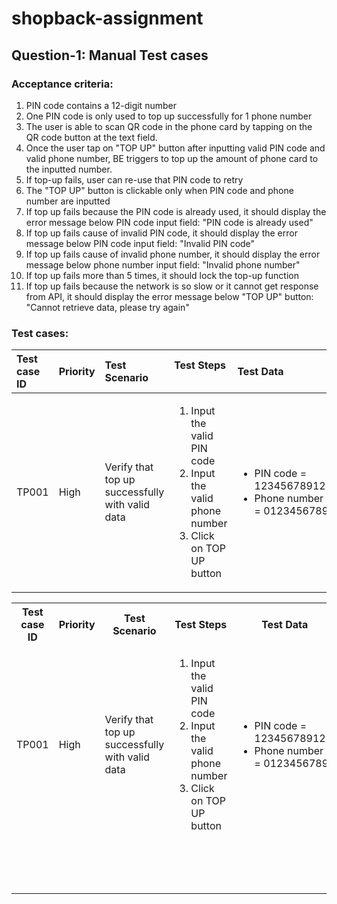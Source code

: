 
# shopback-assignment

## Question-1: Manual Test cases

### Acceptance criteria:
1. PIN code contains a 12-digit number
2. One PIN code is only used to top up successfully for 1 phone number
3. The user is able to scan QR code in the phone card by tapping on the QR code button at the text field.
4. Once the user tap on "TOP UP" button after inputting valid PIN code and valid phone number, BE triggers to top up the amount of phone card to the inputted number.
5. If top-up fails, user can re-use that PIN code to retry
6. The "TOP UP" button is clickable only when PIN code and phone number are inputted
7. If top up fails because the PIN code is already used, it should display the error message below PIN code input field: "PIN code is already used"
8. If top up fails cause of invalid PIN code, it should display the error message below PIN code input field: "Invalid PIN code"
9. If top up fails cause of invalid phone number, it should display the error message below phone number input field: "Invalid phone number"
10. If top up fails more than 5 times, it should lock the top-up function
11. If top up fails because the network is so slow or it cannot get response from API, it should display the error message below "TOP UP" button: "Cannot retrieve data, please try again"

### Test cases:

| Test case ID | Priority | Test Scenario | Test Steps &nbsp;&nbsp;&nbsp;&nbsp;&nbsp;           | Test Data | Expected Results | Actual Results | Pass/Fail | Automate 
| :---         | :---     | :---          | :---       | :---      | :---             | :---           | :---:     | :---:    
| TP001        | High     | Verify that top up successfully with valid data | <ol><li>Input the valid PIN code</li><li>Input the valid phone number</li><li>Click on TOP UP button</li></ol>| <ul><li>PIN code = 123456789123</li><li>Phone number = 0123456789</li></ul> | <ol><li>BE triggers to top up the amount of phone card to the inputted number</li><li>Successful message should be displayed</li></ol> |  |  | <ul><li>- [x] </li></ul> 

<table>
	<tbody>
		<tr>
			<th>Test case ID</th>
			<th>Priority</th>
			<th>Test Scenario</th>
			<th>Test Steps</th>
			<th>Test Data</th>
			<th>Expected Results</th>
			<th>Actual Results</th>
			<th>Automated</th>
		</tr>
		<tr>
			<td>TP001</td>
			<td>High</td>
			<td>Verify that top up successfully with valid data</td>
			<td>
				<ol>
					<li>Input the valid PIN code</li>
					<li>Input the valid phone number</li>
					<li>Click on TOP UP button</li>
				</ol>
			</td>
			<td>
				<ul>
					<li>PIN code = 123456789123</li>
					<li>Phone number = 0123456789</li>
				</ul>
			</td>
			<td>
				<ol>
					<li>BE triggers to top up the amount of phone card to the inputted number</li>
					<li>A successful message should be displayed</li>
				</ol>
			</td>
			<td>&nbsp;</td>
			<td>&nbsp;</td>
		</tr>
		<tr>
			<td>&nbsp;</td>
			<td>&nbsp;</td>
			<td>&nbsp;</td>
			<td>&nbsp;</td>
			<td>&nbsp;</td>
			<td>&nbsp;</td>
			<td>&nbsp;</td>
			<td>&nbsp;</td>
		</tr>
		<tr>
			<td>&nbsp;</td>
			<td>&nbsp;</td>
			<td>&nbsp;</td>
			<td>&nbsp;</td>
			<td>&nbsp;</td>
			<td>&nbsp;</td>
			<td>&nbsp;</td>
			<td>&nbsp;</td>
		</tr>
		<tr>
			<td>&nbsp;</td>
			<td>&nbsp;</td>
			<td>&nbsp;</td>
			<td>&nbsp;</td>
			<td>&nbsp;</td>
			<td>&nbsp;</td>
			<td>&nbsp;</td>
			<td>&nbsp;</td>
		</tr>
	</tbody>
</table>
